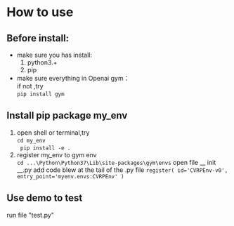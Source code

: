 # How to use

## Before install:
* make sure you has install:
    1. python3.+ 
    2. pip
* make sure everything in Openai gym：  
if not ,try  
` pip install gym `

## Install pip package my_env
1. open shell or terminal,try  
` cd my_env `  
` pip install -e .`  
2. register my_env to gym env  
`cd ...\Python\Python37\Lib\site-packages\gym\envs`
open file __ init __.py
add code blew at the tail of the .py file
`register(
    id='CVRPEnv-v0',
    entry_point='myenv.envs:CVRPEnv'
)`

## Use demo to test
run file "test.py"
